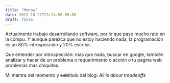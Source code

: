 ```yaml
---
title: "Menow"
date: 2019-10-22T23:24:58-05:00
draft: false
---
```


Actualmente trabajo desarrollando software, por lo que paso mucho rato en la compu. Y aunque parezca que no estoy haciendo nada, la programación es un 80% introspección y 20% escribir. 

Que entender por introspección: mas que nada, buscar en google, también analizar y hacer de un problema o requerimiento o acción o tu pagina web problemas mas chiquitos.

Mi mantra del momento y ~~sub~~titulo del blog: *All is about treadeoffs*
